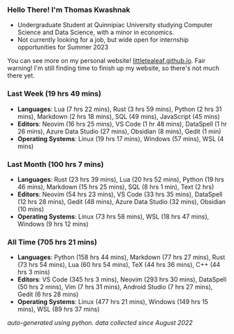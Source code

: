 
### Hello There! I'm Thomas Kwashnak

- Undergraduate Student at Quinnipiac University studying Computer Science and Data Science, with a minor in economics.
- Not currently looking for a job, but wide open for internship opportunities for Summer 2023

You can see more on my personal website! [littletealeaf.github.io](https://littletealeaf.github.io). Fair warning! I'm still finding time to finish up my website, so there's not much there yet.

### Last Week (19 hrs 49 mins)
- **Languages**: Lua (7 hrs 22 mins), Rust (3 hrs 59 mins), Python (2 hrs 31 mins), Markdown (2 hrs 18 mins), SQL (49 mins), JavaScript (45 mins)
- **Editors**: Neovim (16 hrs 25 mins), VS Code (1 hr 48 mins), DataSpell (1 hr 26 mins), Azure Data Studio (27 mins), Obsidian (8 mins), Gedit (1 min)
- **Operating Systems**: Linux (19 hrs 17 mins), Windows (57 mins), WSL (4 mins)
    
### Last Month (100 hrs 7 mins)
- **Languages**: Rust (23 hrs 39 mins), Lua (20 hrs 52 mins), Python (19 hrs 46 mins), Markdown (15 hrs 25 mins), SQL (8 hrs 1 min), Text (2 hrs)
- **Editors**: Neovim (54 hrs 23 mins), VS Code (33 hrs 35 mins), DataSpell (12 hrs 28 mins), Gedit (48 mins), Azure Data Studio (32 mins), Obsidian (10 mins)
- **Operating Systems**: Linux (73 hrs 58 mins), WSL (18 hrs 47 mins), Windows (9 hrs 12 mins)
    
### All Time (705 hrs 21 mins)
- **Languages**: Python (158 hrs 44 mins), Markdown (77 hrs 27 mins), Rust (73 hrs 54 mins), Lua (60 hrs 54 mins), TeX (44 hrs 36 mins), C++ (44 hrs 3 mins)
- **Editors**: VS Code (345 hrs 3 mins), Neovim (293 hrs 30 mins), DataSpell (50 hrs 2 mins), Vim (7 hrs 31 mins), Android Studio (7 hrs 27 mins), Gedit (6 hrs 28 mins)
- **Operating Systems**: Linux (477 hrs 21 mins), Windows (149 hrs 15 mins), WSL (89 hrs 37 mins)
    

*auto-generated using python. data collected since August 2022*
